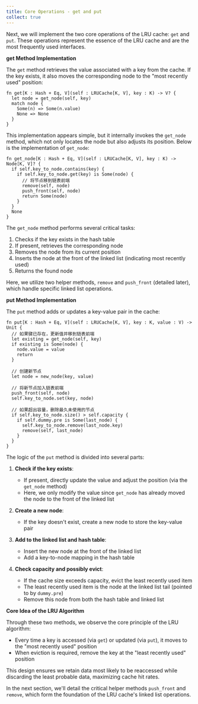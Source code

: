 ```yaml
---
title: Core Operations - get and put
collect: true
---
```


Next, we will implement the two core operations of the LRU cache: `get` and `put`. These operations represent the essence of the LRU cache and are the most frequently used interfaces.

**get Method Implementation**

The `get` method retrieves the value associated with a key from the cache. If the key exists, it also moves the corresponding node to the "most recently used" position:

```moonbit
fn get[K : Hash + Eq, V](self : LRUCache[K, V], key : K) -> V? {
  let node = get_node(self, key)
  match node {
    Some(n) => Some(n.value)
    None => None
  }
}
```

This implementation appears simple, but it internally invokes the `get_node` method, which not only locates the node but also adjusts its position. Below is the implementation of `get_node`:

```moonbit
fn get_node[K : Hash + Eq, V](self : LRUCache[K, V], key : K) -> Node[K, V]? {
  if self.key_to_node.contains(key) {
    if self.key_to_node.get(key) is Some(node) {
      // 将节点移到链表前端
      remove(self, node)
      push_front(self, node)
      return Some(node)
    }
  }
  None
}
```

The `get_node` method performs several critical tasks:
1. Checks if the key exists in the hash table
2. If present, retrieves the corresponding node
3. Removes the node from its current position
4. Inserts the node at the front of the linked list (indicating most recently used)
5. Returns the found node

Here, we utilize two helper methods, `remove` and `push_front` (detailed later), which handle specific linked list operations.

**put Method Implementation**

The `put` method adds or updates a key-value pair in the cache:

```moonbit
fn put[K : Hash + Eq, V](self : LRUCache[K, V], key : K, value : V) -> Unit {
  // 如果键已存在，更新值并移到链表前端
  let existing = get_node(self, key)
  if existing is Some(node) {
    node.value = value
    return
  }

  // 创建新节点
  let node = new_node(key, value)

  // 将新节点加入链表前端
  push_front(self, node)
  self.key_to_node.set(key, node)

  // 如果超出容量，删除最久未使用的节点
  if self.key_to_node.size() > self.capacity {
    if self.dummy.pre is Some(last_node) {
      self.key_to_node.remove(last_node.key)
      remove(self, last_node)
    }
  }
}
```

The logic of the `put` method is divided into several parts:

1. **Check if the key exists**:
   - If present, directly update the value and adjust the position (via the `get_node` method)
   - Here, we only modify the value since `get_node` has already moved the node to the front of the linked list

2. **Create a new node**:
   - If the key doesn't exist, create a new node to store the key-value pair

3. **Add to the linked list and hash table**:
   - Insert the new node at the front of the linked list
   - Add a key-to-node mapping in the hash table

4. **Check capacity and possibly evict**:
   - If the cache size exceeds capacity, evict the least recently used item
   - The least recently used item is the node at the linked list tail (pointed to by `dummy.pre`)
   - Remove this node from both the hash table and linked list

**Core Idea of the LRU Algorithm**

Through these two methods, we observe the core principle of the LRU algorithm:
- Every time a key is accessed (via `get`) or updated (via `put`), it moves to the "most recently used" position
- When eviction is required, remove the key at the "least recently used" position

This design ensures we retain data most likely to be reaccessed while discarding the least probable data, maximizing cache hit rates.

In the next section, we'll detail the critical helper methods `push_front` and `remove`, which form the foundation of the LRU cache's linked list operations.
